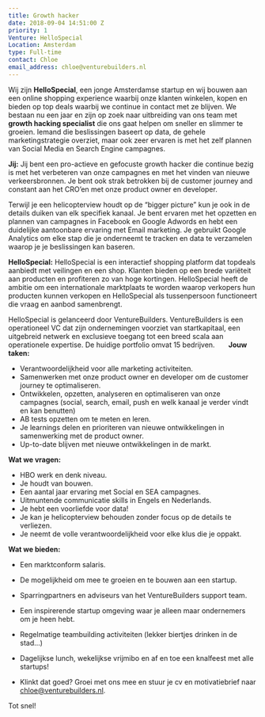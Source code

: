 ```yaml
---
title: Growth hacker
date: 2018-09-04 14:51:00 Z
priority: 1
Venture: HelloSpecial
Location: Amsterdam
type: Full-time
contact: Chloe
email_address: chloe@venturebuilders.nl
---
```


Wij zijn **HelloSpecial**, een jonge Amsterdamse startup en wij bouwen aan een online shopping experience waarbij onze klanten winkelen, kopen en bieden op top deals waarbij we continue in contact met ze blijven. We bestaan nu een jaar en zijn op zoek naar uitbreiding van ons team met **growth hacking specialist** die ons gaat helpen om sneller en slimmer te groeien. Iemand die beslissingen baseert op data, de gehele marketingstrategie overziet, maar ook zeer ervaren is met het zelf plannen van Social Media en Search Engine campagnes.

**Jij:**
Jij bent een pro-actieve en gefocuste growth hacker die continue bezig is met het verbeteren van onze campagnes en met het vinden van nieuwe verkeersbronnen. Je bent ook strak betrokken bij de customer journey and constant aan het CRO’en met onze product owner en developer.

Terwijl je een helicopterview houdt op de “bigger picture” kun je ook in de details duiken van elk specifiek kanaal. Je bent ervaren met het opzetten en plannen van campagnes in Facebook en Google Adwords en hebt een duidelijke aantoonbare ervaring met Email marketing. Je gebruikt Google Analytics om elke stap die je onderneemt te tracken en data te verzamelen waarop je je beslissingen kan baseren.

**HelloSpecial:**
HelloSpecial is een interactief shopping platform dat topdeals aanbiedt met veilingen en een shop. Klanten bieden op een brede variëteit aan producten en profiteren zo van hoge kortingen.
HelloSpecial heeft de ambitie om een internationale marktplaats te worden waarop verkopers hun producten kunnen verkopen en HelloSpecial als tussenpersoon functioneert die vraag en aanbod samenbrengt.

HelloSpecial is gelanceerd door VentureBuilders. VentureBuilders is een operationeel VC dat zijn ondernemingen voorziet van startkapitaal, een uitgebreid netwerk en exclusieve toegang tot een breed scala aan operationele expertise. De huidige portfolio omvat 15 bedrijven.
     
**Jouw taken:**
* Verantwoordelijkheid voor alle marketing 
  activiteiten.
* Samenwerken met onze product owner en developer om 
  de customer journey te optimaliseren.
* Ontwikkelen, opzetten, analyseren en optimaliseren 
  van onze campagnes (social, search, email, push en 
  welk kanaal je verder vindt en kan benutten)
* AB tests opzetten om te meten en leren.
* Je learnings delen en prioriteren van nieuwe 
  ontwikkelingen in samenwerking met de product 
  owner.
* Up-to-date blijven met nieuwe ontwikkelingen in de 
  markt.

**Wat we vragen:**
* HBO werk en denk niveau.
* Je houdt van bouwen.
* Een aantal jaar ervaring met Social en SEA 
  campagnes.
* Uitmuntende communicatie skills in Engels en 
  Nederlands.
* Je hebt een voorliefde voor data!
* Je kan je helicopterview behouden zonder focus op 
  de details te verliezen.
* Je neemt de volle verantwoordelijkheid voor elke 
  klus die je oppakt.

**Wat we bieden:**
* Een marktconform salaris.
* De mogelijkheid om mee te groeien en te bouwen aan 
  een startup.
* Sparringpartners en adviseurs van het 
  VentureBuilders support team.
* Een inspirerende startup omgeving waar je alleen 
  maar ondernemers om je heen hebt.
* Regelmatige teambuilding activiteiten (lekker 
  biertjes drinken in de stad…)
* Dagelijkse lunch, wekelijkse vrijmibo en af en toe 
  een knalfeest met alle startups!

* Klinkt dat goed?
Groei met ons mee en stuur je cv en motivatiebrief naar chloe@venturebuilders.nl.

Tot snel!
